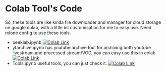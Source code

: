 

# Colab Tool's Code
So, these tools are like kinda file downloader and manager for cloud storage on google colab, with a little bit customisation for me to easy use. Need rclone config to use these tools.
* peeklab.ipynb <a href="https://colab.research.google.com/github/ImPeekaboo/mytools/blob/main/peeklab.ipynb">
    <img src="https://colab.research.google.com/assets/colab-badge.svg" alt="Colab Link"/>
  </a>
* ytarchive.ipynb has youtube archive tool for archiving both youtube livestream and processed stream/VOD, you can easy use this in colab. <a href="https://colab.research.google.com/github/ImPeekaboo/mytools/blob/main/ytarchive.ipynb">
    <img src="https://colab.research.google.com/assets/colab-badge.svg" alt="Colab Link"/>
  </a>
* Tools.ipynb useful tools, you can just check it. <a href="https://colab.research.google.com/github/ImPeekaboo/mytools/blob/main/Tools.ipynb">
    <img src="https://colab.research.google.com/assets/colab-badge.svg" alt="Colab Link"/>
  </a>

